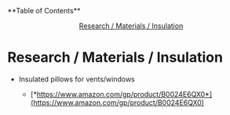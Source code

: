 <div markdown="1">
<!-- START doctoc generated TOC please keep comment here to allow auto update -->
<!-- DON'T EDIT THIS SECTION, INSTEAD RE-RUN doctoc TO UPDATE -->
**Table of Contents**

<p align="center">
<a href="#research--materials--insulation">Research / Materials / Insulation</a>
</p>

<!-- END doctoc generated TOC please keep comment here to allow auto update -->
</div>

# Research / Materials / Insulation

-   Insulated pillows for vents/windows

    -   [*https://www.amazon.com/gp/product/B0024E6QX0*](https://www.amazon.com/gp/product/B0024E6QX0)

